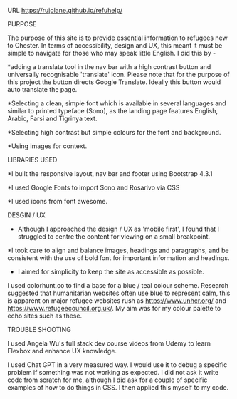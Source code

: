 
URL  https://rujolane.github.io/refuhelp/


PURPOSE

The purpose of this site is to provide essential information to refugees new to Chester. In terms of accessibility, design and UX, this meant it must be simple to navigate for those who may speak little English. I did this by - 

*adding a translate tool in the nav bar with a high contrast button and universally recognisable 'translate' icon. Please note that for the purpose of this project the button directs Google Translate. Ideally this button would auto translate the page.

*Selecting a clean, simple font which is available in several languages and similar to printed typeface (Sono), as the landing page features English, Arabic, Farsi and Tigrinya text.

*Selecting high contrast but simple colours for the font and background.

*Using images for context.

LIBRARIES USED

*I built the responsive layout, nav bar and footer using Bootstrap 4.3.1

*I used Google Fonts to import Sono and Rosarivo via CSS

*I used icons from font awesome.


DESGIN / UX

* Although I approached the design / UX as 'mobile first', I found that I struggled to centre the content for viewing on a small breakpoint. 

*I took care to align and balance images, headings and paragraphs, and be consistent with the use of bold font for important information and headings. 

* I aimed for simplicity to keep the site as accessible as possible.

I used colorhunt.co to find a base for a blue / teal colour scheme. Research suggested that humanitarian websites often use blue to represent calm, this is apparent on major refugee websites rush as https://www.unhcr.org/ and https://www.refugeecouncil.org.uk/. My aim was for my colour palette to echo sites such as these.

TROUBLE SHOOTING

I used Angela Wu's full stack dev course videos from Udemy to learn Flexbox and enhance UX knowledge.

I used Chat GPT in a very measured way. I would use it to debug a specific problem if something was not working as expected. I did not ask it write code from scratch for me, although I did ask for a couple of specific examples of how to do things in CSS. I then applied this myself to my code.


